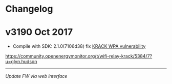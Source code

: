 # Changelog

# v3190 Oct 2017

- Compile with SDK: 2.1.0(7106d38) fix [KRACK WPA vulnerability](https://www.krackattacks.com/)

https://community.openenergymonitor.org/t/wifi-relay-krack/5384/7?u=glyn.hudson

***

*Update FW via web interface*